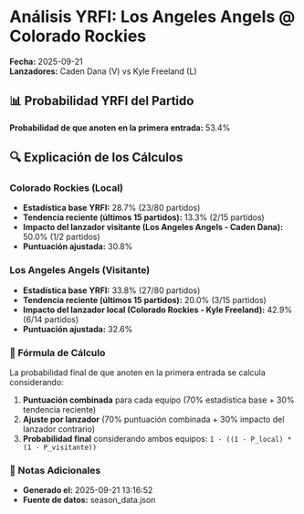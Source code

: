 # Análisis YRFI: Los Angeles Angels @ Colorado Rockies

**Fecha:** 2025-09-21  
**Lanzadores:** Caden Dana (V) vs Kyle Freeland (L)

## 📊 Probabilidad YRFI del Partido

**Probabilidad de que anoten en la primera entrada:** 53.4%

## 🔍 Explicación de los Cálculos

### Colorado Rockies (Local)
- **Estadística base YRFI:** 28.7% (23/80 partidos)
- **Tendencia reciente (últimos 15 partidos):** 13.3% (2/15 partidos)
- **Impacto del lanzador visitante (Los Angeles Angels - Caden Dana):** 50.0% (1/2 partidos)
- **Puntuación ajustada:** 30.8%

### Los Angeles Angels (Visitante)
- **Estadística base YRFI:** 33.8% (27/80 partidos)
- **Tendencia reciente (últimos 15 partidos):** 20.0% (3/15 partidos)
- **Impacto del lanzador local (Colorado Rockies - Kyle Freeland):** 42.9% (6/14 partidos)
- **Puntuación ajustada:** 32.6%

### 📝 Fórmula de Cálculo

La probabilidad final de que anoten en la primera entrada se calcula considerando:
1. **Puntuación combinada** para cada equipo (70% estadística base + 30% tendencia reciente)
2. **Ajuste por lanzador** (70% puntuación combinada + 30% impacto del lanzador contrario)
3. **Probabilidad final** considerando ambos equipos: `1 - ((1 - P_local) * (1 - P_visitante))`

### 📌 Notas Adicionales

- **Generado el:** 2025-09-21 13:16:52
- **Fuente de datos:** season_data.json
